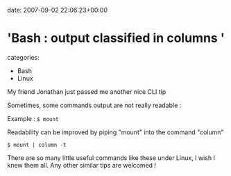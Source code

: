 


date: 2007-09-02 22:06:23+00:00


# 'Bash : output classified in columns '

categories:
- Bash
- Linux


My friend Jonathan just passed me another nice CLI tip

Sometimes, some commands output are not really readable :

Example : 
`$ mount`

Readability can be improved by piping "mount" into the command "column"

`$ mount | column -t`


There are so many little useful commands like these under Linux, I wish I knew them all.
Any other similar tips are welcomed ! 




